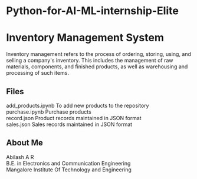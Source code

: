 # Python-for-AI-ML-internship-Elite
# Inventory Management System<br />
Inventory management refers to the process of ordering, storing, using, and selling a company's inventory. This includes the management of raw materials, components, and finished products, as well as warehousing and processing of such items.<br />
## Files
add_products.ipynb        To add new products to the repository<br />
purchase.ipynb            Purchase products<br />
record.json               Product records maintained in JSON format <br />
sales.json                Sales records maintained in JSON format<br />

## About Me
Abilash A R<br />
B.E. in Electronics and Communication Engineering <br />
Mangalore Institute Of Technology and Engineering<br />
